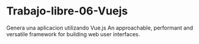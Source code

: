 # Trabajo-libre-06-Vuejs
Genera una aplicacion utilizando Vue.js An approachable, performant and versatile framework for building web user interfaces.
